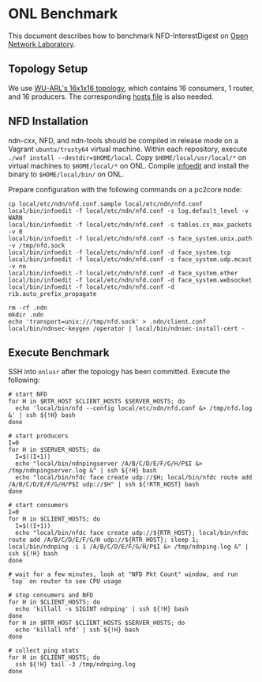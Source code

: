 # ONL Benchmark

This document describes how to benchmark NFD-InterestDigest on [Open Network Laboratory](https://onl.wustl.edu).

## Topology Setup

We use [WU-ARL's 16x1x16 topology](https://github.com/WU-ARL/NFD_Performance_Testing_on_ONL/tree/2fa413c219e0670f5e57b55379fe2c0824c7110b/Variable_Length_Names/ONL_RLI_Files/nfd_16_clients_16_servers_1_rtr), which contains 16 consumers, 1 router, and 16 producers.
The corresponding [hosts file](https://github.com/WU-ARL/NFD_Performance_Testing_on_ONL/blob/2fa413c219e0670f5e57b55379fe2c0824c7110b/Variable_Length_Names/hosts) is also needed.

## NFD Installation

ndn-cxx, NFD, and ndn-tools should be compiled in release mode on a Vagrant `ubuntu/trusty64` virtual machine.
Within each repository, execute `./waf install --destdir=$HOME/local`.
Copy `$HOME/local/usr/local/*` on virtual machines to `$HOME/local/*` on ONL.
Compile [infoedit](https://github.com/NDN-Routing/infoedit) and install the binary to `$HOME/local/bin/` on ONL.

Prepare configuration with the following commands on a pc2core node:

    cp local/etc/ndn/nfd.conf.sample local/etc/ndn/nfd.conf
    local/bin/infoedit -f local/etc/ndn/nfd.conf -s log.default_level -v WARN
    local/bin/infoedit -f local/etc/ndn/nfd.conf -s tables.cs_max_packets -v 0
    local/bin/infoedit -f local/etc/ndn/nfd.conf -s face_system.unix.path -v /tmp/nfd.sock
    local/bin/infoedit -f local/etc/ndn/nfd.conf -d face_system.tcp
    local/bin/infoedit -f local/etc/ndn/nfd.conf -s face_system.udp.mcast -v no
    local/bin/infoedit -f local/etc/ndn/nfd.conf -d face_system.ether
    local/bin/infoedit -f local/etc/ndn/nfd.conf -d face_system.websocket
    local/bin/infoedit -f local/etc/ndn/nfd.conf -d rib.auto_prefix_propagate

    rm -rf .ndn
    mkdir .ndn
    echo 'transport=unix:///tmp/nfd.sock' > .ndn/client.conf
    local/bin/ndnsec-keygen /operator | local/bin/ndnsec-install-cert -

## Execute Benchmark

SSH into `onlusr` after the topology has been committed.
Execute the following:

    # start NFD
    for H in $RTR_HOST $CLIENT_HOSTS $SERVER_HOSTS; do
      echo 'local/bin/nfd --config local/etc/ndn/nfd.conf &> /tmp/nfd.log &' | ssh ${!H} bash
    done

    # start producers
    I=0
    for H in $SERVER_HOSTS; do
      I=$((I+1))
      echo "local/bin/ndnpingserver /A/B/C/D/E/F/G/H/P$I &> /tmp/ndnpingserver.log &" | ssh ${!H} bash
      echo "local/bin/nfdc face create udp://$H; local/bin/nfdc route add /A/B/C/D/E/F/G/H/P$I udp://$H" | ssh ${!RTR_HOST} bash
    done

    # start consumers
    I=0
    for H in $CLIENT_HOSTS; do
      I=$((I+1))
      echo "local/bin/nfdc face create udp://${RTR_HOST}; local/bin/nfdc route add /A/B/C/D/E/F/G/H udp://${RTR_HOST}; sleep 1; local/bin/ndnping -i 1 /A/B/C/D/E/F/G/H/P$I &> /tmp/ndnping.log &" | ssh ${!H} bash
    done

    # wait for a few minutes, look at "NFD Pkt Count" window, and run `top` on router to see CPU usage

    # stop consumers and NFD
    for H in $CLIENT_HOSTS; do
      echo 'killall -s SIGINT ndnping' | ssh ${!H} bash
    done
    for H in $RTR_HOST $CLIENT_HOSTS $SERVER_HOSTS; do
      echo 'killall nfd' | ssh ${!H} bash
    done

    # collect ping stats
    for H in $CLIENT_HOSTS; do
      ssh ${!H} tail -3 /tmp/ndnping.log
    done
